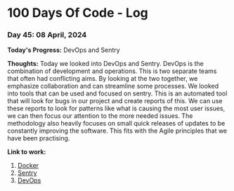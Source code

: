 # 100 Days Of Code - Log

### Day 45: 08 April, 2024 

**Today's Progress:** DevOps and Sentry

**Thoughts:**  Today we looked into DevOps and Sentry. DevOps is the combination of development and operations. This is two separate teams that often had conflicting aims. By looking at the two together, we emphasize collaboration and can streamline some processes. We looked into tools that can be used and focused on sentry. This is an automated tool that will look for bugs in our project and create reports of this. We can use these reports to look for patterns like what is causing the most user issues, we can then focus our attention to the more needed issues. The methodology also heavily focuses on small quick releases of updates to be constantly improving the software. This fits with the Agile principles that we have been practising.

**Link to work:** 
1. [Docker](https://www.youtube.com/watch?v=Gjnup-PuquQ)
2. [Sentry](https://www.youtube.com/watch?v=fKmXCrChW70)
3. [DevOps](https://www.youtube.com/watch?v=UbtB4sMaaNM)